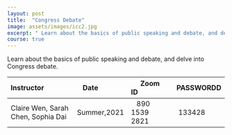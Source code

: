 ```yaml
---
layout: post
title:  "Congress Debate"
image: assets/images/icc2.jpg
excerpt: " Learn about the basics of public speaking and debate, and delve into Congress debate."
course: true
---
```


Learn about the basics of public speaking and debate, and delve into Congress debate.


| Instructor  | &nbsp;&nbsp;&nbsp;Date&nbsp; | &nbsp;&nbsp; &nbsp;&nbsp;Zoom ID &nbsp; | &nbsp;PASSWORDD  |
| :---        |    :----   |          :--- |  :--- |
| Claire Wen, Sarah Chen, Sophia Dai   | Summer,2021   | &nbsp;&nbsp; 890 1539 2821 &nbsp; &nbsp; |&nbsp; 133428|

<br/>
